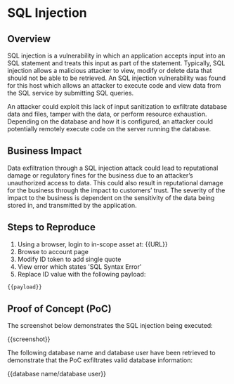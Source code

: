 # SQL Injection

## Overview

SQL injection is a vulnerability in which an application accepts input into an SQL statement and treats this input as part of the statement. Typically, SQL injection allows a malicious attacker to view, modify or delete data that should not be able to be retrieved. An SQL injection vulnerability was found for this host which allows an attacker to execute code and view data from the SQL service by submitting SQL queries.

An attacker could exploit this lack of input sanitization to exfiltrate database data and files, tamper with the data, or perform resource exhaustion. Depending on the database and how it is configured, an attacker could potentially remotely execute code on the server running the database.

## Business Impact

Data exfiltration through a SQL injection attack could lead to reputational damage or regulatory fines for the business due to an attacker’s unauthorized access to data. This could also result in reputational damage for the business through the impact to customers’ trust. The severity of the impact to the business is dependent on the sensitivity of the data being stored in, and transmitted by the application.

## Steps to Reproduce

1. Using a browser, login to in-scope asset at: {{URL}}
1. Browse to account page
1. Modify ID token to add single quote
1. View error which states 'SQL Syntax Error'
1. Replace ID value with the following payload:

```SQL
{{payload}}
```

## Proof of Concept (PoC)

The screenshot below demonstrates the SQL injection being executed:

{{screenshot}}

The following database name and database user have been retrieved to demonstrate that the PoC exfiltrates valid database information:

{{database name/database user}}
